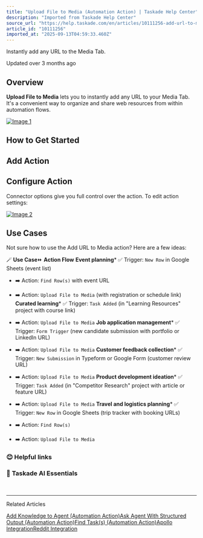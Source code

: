 ```yaml
---
title: "Upload File to Media (Automation Action) | Taskade Help Center"
description: "Imported from Taskade Help Center"
source_url: "https://help.taskade.com/en/articles/10111256-add-url-to-media"
article_id: "10111256"
imported_at: "2025-09-13T04:59:33.460Z"
---
```


Instantly add any URL to the Media Tab.

Updated over 3 months ago

**Overview**
------------

**Upload File to Media** lets you to instantly add any URL to your Media Tab. It's a convenient way to organize and share web resources from within automation flows.

[![Image 1](../../.gitbook/assets/imported/add-url-to-media-1.jpg)](https://downloads.intercomcdn.com/i/o/plyqw4hf/1368265382/7a916555e3e0e55c07d1a0e5bada/upload-file-to-media.jpg?expires=1757741400&signature=ea56349fbe465e73f4b0f14b07304947d5f9f7fa95cef89381006fbba589a966&req=dSMhHst4mIJXW%2FMW1HO4zaIQSDZy9d1qVnF1N%2F0nzGieU6DWGJlmCcd6bBwu%0Azl7AoNSmJlE1P3CesCU%3D%0A)

How to Get Started
------------------

Add Action
----------

Configure Action
----------------

Connector options give you full control over the action. To edit action settings:

[![Image 2](../../.gitbook/assets/imported/add-url-to-media-2.jpg)](https://downloads.intercomcdn.com/i/o/plyqw4hf/1368280832/d42ae0495cb0a876f867ce4bb330/upload-file-to-media.jpg?expires=1757741400&signature=ed1334dafe31b6cb00fd4ae206ebc8445e3c0723f0b1705debef6d439335463a&req=dSMhHst2nYlcW%2FMW1HO4zVWIfS7uLJLKZSJQVgN2zorfYqp5khsRZPJ2T%2BAT%0AV0Z%2Bip899IAkIRhB8IE%3D%0A)

**Use Cases**
-------------

Not sure how to use the Add URL to Media action? Here are a few ideas:

🪄 **Use Case**⏩ **Action Flow**
**Event planning***   ✅ Trigger: `New Row` in Google Sheets (event list)

*   ➡️ Action: `Find Row(s)` with event URL

*   ➡️ Action: `Upload File to Media` (with registration or schedule link)
**Curated learning***   ✅ Trigger: `Task Added` (in "Learning Resources" project with course link)

*   ➡️ Action: `Upload File to Media`
**Job application management***   ✅ Trigger: `Form Trigger` (new candidate submission with portfolio or LinkedIn URL)

*   ➡️ Action: `Upload File to Media`
**Customer feedback collection***   ✅ Trigger: `New Submission` in Typeform or Google Form (customer review URL)

*   ➡️ Action: `Upload File to Media`
**Product development ideation***   ✅ Trigger: `Task Added` (in "Competitor Research" project with article or feature URL)

*   ➡️ Action: `Upload File to Media`
**Travel and logistics planning***   ✅ Trigger: `New Row` in Google Sheets (trip tracker with booking URLs)

*   ➡️ Action: `Find Row(s)`

*   ➡️ Action: `Upload File to Media`
### **😊 Helpful links**
### 🤖 **Taskade AI Essentials**

​

* * *

Related Articles

[Add Knowledge to Agent (Automation Action)](https://help.taskade.com/en/articles/9994434-add-knowledge-to-agent-automation-action)[Ask Agent With Structured Output (Automation Action)](https://help.taskade.com/en/articles/9994450-ask-agent-with-structured-output-automation-action)[Find Task(s) (Automation Action)](https://help.taskade.com/en/articles/10504418-find-task-s-automation-action)[Apollo Integration](https://help.taskade.com/en/articles/10856609-apollo-integration)[Reddit Integration](https://help.taskade.com/en/articles/11764206-reddit-integration)